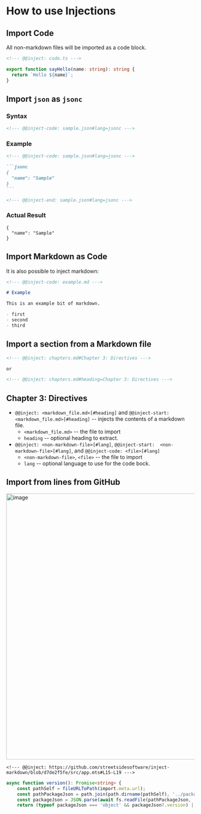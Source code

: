 # How to use Injections

## Import Code

All non-markdown files will be imported as a code block.

```markdown
<!--- @@inject: code.ts --->
```

<!--- @@inject: code.ts --->

```ts
export function sayHello(name: string): string {
  return `Hello ${name}`;
}
```

<!--- @@inject-end: code.ts --->

## Import `json` as `jsonc`

### Syntax

```markdown
<!--- @@inject-code: sample.json#lang=jsonc --->
```

### Example

<!--- @@inject-code: import-sample-json.md --->

````markdown
<!--- @@inject-code: sample.json#lang=jsonc --->

```jsonc
{
  "name": "Sample"
}
```

<!--- @@inject-end: sample.json#lang=jsonc --->
````

<!--- @@inject-end: import-sample-json.md --->

### Actual Result

<!--- @@inject: import-sample-json.md --->

```jsonc
{
  "name": "Sample"
}
```

<!--- @@inject-end: import-sample-json.md --->

## Import Markdown as Code

It is also possible to inject markdown:

```markdown
<!--- @@inject-code: example.md --->
```

<!--- @@inject-code: example.md --->

```markdown
# Example

This is an example bit of markdown.

- first
- second
- third
```

<!--- @@inject-end: example.md --->

## Import a section from a Markdown file

```markdown
<!--- @@inject: chapters.md#Chapter 3: Directives --->

or

<!--- @@inject: chapters.md#heading=Chapter 3: Directives --->
```

<!--- @@inject: chapters.md#Chapter 3: Directives --->

## Chapter 3: Directives

- `@@inject: <markdown_file.md>[#heading]` and `@@inject-start:  <markdown_file.md>[#heading]` -- injects the contents of a markdown file.
  - `<markdown_file.md>` -- the file to import
  - `heading` -- optional heading to extract.
- `@@inject: <non-markdown-file>[#lang]`, `@@inject-start:  <non-markdown-file>[#lang]`, and `@@inject-code: <file>[#lang]`
  - `<non-markdown-file>`, `<file>` -- the file to import
  - `lang` -- optional language to use for the code bock.

<!--- @@inject-end: chapters.md#Chapter 3: Directives --->

## Import from lines from GitHub

<img width="711" alt="image" src="https://user-images.githubusercontent.com/3740137/210188786-28704fe3-cc2f-447c-97fc-d27715dabbdc.png">

```
<!--- @@inject: https://github.com/streetsidesoftware/inject-markdown/blob/d7de2f5fe/src/app.mts#L15-L19 --->
```

<!--- @@inject: https://github.com/streetsidesoftware/inject-markdown/blob/d7de2f5fe/src/app.mts#L15-L19 --->

```typescript
async function version(): Promise<string> {
    const pathSelf = fileURLToPath(import.meta.url);
    const pathPackageJson = path.join(path.dirname(pathSelf), '../package.json');
    const packageJson = JSON.parse(await fs.readFile(pathPackageJson, 'utf8'));
    return (typeof packageJson === 'object' && packageJson?.version) || '0.0.0';
```

<!--- @@inject-end: https://github.com/streetsidesoftware/inject-markdown/blob/d7de2f5fe/src/app.mts#L15-L19 --->

<!--- cspell:dictionaries typescript --->
